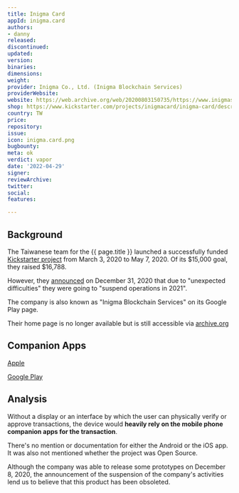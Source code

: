 ```yaml
---
title: Inigma Card
appId: inigma.card
authors:
- danny
released: 
discontinued: 
updated: 
version: 
binaries: 
dimensions: 
weight: 
provider: Inigma Co., Ltd. (Inigma Blockchain Services)
providerWebsite: 
website: https://web.archive.org/web/20200803150735/https://www.inigmasys.com/
shop: https://www.kickstarter.com/projects/inigmacard/inigma-card/description
country: TW
price: 
repository: 
issue: 
icon: inigma.card.png
bugbounty: 
meta: ok
verdict: vapor
date: '2022-04-29'
signer: 
reviewArchive: 
twitter: 
social: 
features: 

---
```


## Background 

The Taiwanese team for the {{ page.title }} launched a successfully funded [Kickstarter project](https://www.kickstarter.com/projects/inigmacard/inigma-card/description) from March 3, 2020 to May 7, 2020. Of its $15,000 goal, they raised $16,788. 

However, they [announced](https://www.kickstarter.com/projects/inigmacard/inigma-card/posts/3057730) on December 31, 2020 that due to "unexpected difficulties" they were going to "suspend operations in 2021". 

The company is also known as "Inigma Blockchain Services" on its Google Play page.

Their home page is no longer available but is still accessible via [archive.org](https://web.archive.org/web/20200803150735/https://www.inigmasys.com/)

## Companion Apps 

[Apple](https://apps.apple.com/tw/app/inigma-btc-eth-smart-wallet/id1501785133)

[Google Play](https://play.google.com/store/apps/details?id=com.inigma.wallet)

## Analysis 

Without a display or an interface by which the user can physically verify or approve transactions, the device would **heavily rely on the mobile phone companion apps for the transaction**. 

There's no mention or documentation for either the Android or the iOS app. It was also not mentioned whether the project was Open Source. 

Although the company was able to release some prototypes on December 8, 2020, the announcement of the suspension of the company's activities lend us to believe that this product has been obsoleted. 


